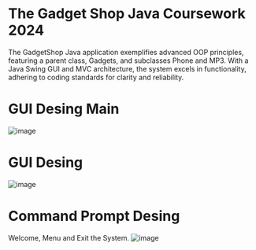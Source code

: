 # The Gadget Shop Java Coursework 2024
The GadgetShop Java application exemplifies advanced OOP principles, featuring a parent class, Gadgets, and subclasses Phone and MP3. With a Java Swing GUI and MVC architecture, the system excels in functionality, adhering to coding standards for clarity and reliability.
# GUI Desing Main 
![image](https://github.com/emiliobs/TheGadgetShopJavaCoursework/assets/3122465/d3ea7e9d-b0bf-4498-9178-c7ef60911aa2)
##
# GUI Desing
![image](https://github.com/emiliobs/TheGadgetShopJavaCoursework/assets/3122465/afb25b43-78f3-41cb-9d2a-1710ca943465)
  ##
 # Command Prompt Desing
  Welcome, Menu and Exit the System.
  ![image](https://github.com/emiliobs/TheGadgetShopJavaCoursework/assets/3122465/6563f9c2-4bec-4ce6-978e-b05b98d5d7b7)
















